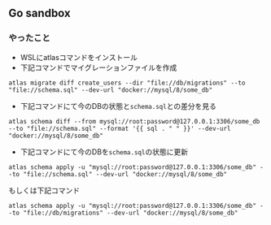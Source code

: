 ## Go sandbox

### やったこと
- WSLにatlasコマンドをインストール
- 下記コマンドでマイグレーションファイルを作成

```
atlas migrate diff create_users --dir "file://db/migrations" --to "file://schema.sql" --dev-url "docker://mysql/8/some_db"
```

- 下記コマンドにて今のDBの状態と```schema.sql```との差分を見る

```
atlas schema diff --from mysql://root:password@127.0.0.1:3306/some_db --to "file://schema.sql" --format '{{ sql . " " }}' --dev-url "docker://mysql/8/some_db"
```

- 下記コマンドにて今のDBを```schema.sql```の状態に更新

```
atlas schema apply -u "mysql://root:password@127.0.0.1:3306/some_db" --to "file://schema.sql" --dev-url "docker://mysql/8/some_db"
```

もしくは下記コマンド
```
atlas schema apply -u "mysql://root:password@127.0.0.1:3306/some_db" --to "file://db/migrations" --dev-url "docker://mysql/8/some_db"
```